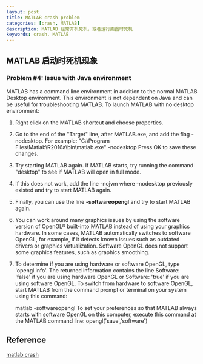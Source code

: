 ```yaml
---
layout: post
title: MATLAB crash problem
categories: [crash, MATLAB]
description: MATLAB 经常开机死机，或者运行画图时死机
keywords: crash, MATLAB
---
```


## MATLAB 启动时死机现象

### Problem #4: Issue with Java environment

MATLAB has a command line environment in addition to the normal MATLAB Desktop environment. This environment is not dependent on Java and can be useful for troubleshooting MATLAB. To launch MATLAB with no desktop environment:

1. Right click on the MATLAB shortcut and choose properties.
2. Go to the end of the "Target" line, after MATLAB.exe, and add the flag -nodesktop. For example:
   "C:\Program Files\Matlab\R2016a\bin\matlab.exe" -nodesktop
   Press OK to save these changes.
3. Try starting MATLAB again. If MATLAB starts, try running the command "desktop" to see if MATLAB will open in full mode.
4. If this does not work, add the line -nojvm where -nodesktop previously existed and try to start MATLAB again.
5. Finally, you can use the line **-softwareopengl** and try to start MATLAB again.

6. You can work around many graphics issues by using the software version of OpenGL® built-into MATLAB instead of using your graphics hardware. In some cases, MATLAB automatically switches to software OpenGL, for example, if it detects known issues such as outdated drivers or graphics virtualization. Software OpenGL does not support some graphics features, such as graphics smoothing.

7. To determine if you are using hardware or software OpenGL, type 'opengl info'. The returned information contains the line Software: 'false' if you are using hardware OpenGL or Software: 'true' if you are using software OpenGL.
   To switch from hardware to software OpenGL, start MATLAB from the command prompt or terminal on your system using this command:

    matlab -softwareopengl
To set your preferences so that MATLAB always starts with software OpenGL on this computer, execute this command at the MATLAB command line:
    opengl('save','software')

## Reference
[matlab crash](https://www.mathworks.com/matlabcentral/answers/97167-why-will-matlab-not-start-up-properly-on-my-windows-based-system)